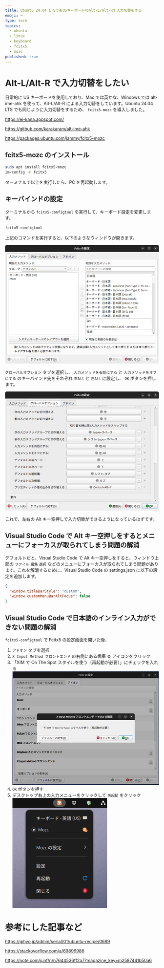 ```yaml
---
title: Ubuntu 24.04 LTSでもUSキーボードのAlt-L/Alt-Rで入力切替をする
emoji: ⌨
type: tech
topics:
  - ubuntu
  - linux
  - keyboard
  - fcitx5
  - mozc
published: true
---
```


# Alt-L/Alt-R で入力切替をしたい

日常的に US キーボードを使用しており、Mac では英かな、Windows では alt-ime-ahk を使って、Alt-L/Alt-R による入力切替をしています。Ubuntu 24.04 LTS でも同じように入力切替をするため、 `fcitx5-mozc` を導入しました。

https://ei-kana.appspot.com/

https://github.com/karakaram/alt-ime-ahk

https://packages.ubuntu.com/jammy/fcitx5-mozc

## fcitx5-mozc のインストール

```bash
sudo apt install fcitx5-mozc
im-config -n fcitx5
```

ターミナルで以上を実行したら、PC を再起動します。

## キーバインドの設定

ターミナルから `fcitx5-configtool` を実行して、キーボード設定を変更します。

```bash
fcitx5-configtool
```

上記のコマンドを実行すると、以下のようなウィンドウが開きます。

![fcitx5-configtool](/images/ubuntu-fcitx5_configtool.png)

`グローバルオプション` タブを選択し、 `入力メソッドを有効にする` と `入力メソッドをオフにする` のキーバインド先をそれぞれ `右Alt` と `左Alt` に設定し、 `OK` ボタンを押します。

![alt text](/images/ubuntu-fcitx5_configtool_globaloptions.png)

これで、左右の Alt キー空押しで入力切替ができるようになっているはずです。

## Visual Studio Code で Alt キー空押しをするとメニューにフォーカスが取られてしまう問題の解消

デフォルトだと、Visual Studio Code で Alt キー空押しをすると、ウィンドウ上部の `ファイル` `編集` `選択` などのメニューにフォーカスが取られてしまう問題があります。これを解消するために、Visual Studio Code の settings.json に以下の設定を追加します。

```json:settings.json
{
  "window.titleBarStyle": "custom",
  "window.customMenuBarAltFocus": false
}
```

## Visual Studio Code で日本語のインライン入力ができない問題の解消

`fcitx5-configtool` で Fcitx5 の設定画面を開いた後、

1. `アドオン` タブを選択
2. `X Input Method フロントエンド` の右側にある歯車 ⚙ アイコンをクリック
3. 「XIM で On The Spot スタイルを使う（再起動が必要）」にチェックを入れる
   ![](/images/ubuntu-fcitx5-x-input-method.png)
4. `OK` ボタンを押す
5. デスクトップ右上の入力メニューをクリックして `再起動` をクリック
   ![](/images/ubuntu-input-method-menu.png)

# 参考にした記事など

https://gihyo.jp/admin/serial/01/ubuntu-recipe/0689

https://stackoverflow.com/a/69899986

https://note.com/junf/n/n7644536ff2a7?magazine_key=m2587441b50a6
